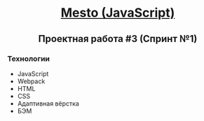 <h1 align="center"> <a href='https://bogdaryan.github.io/mesto-project/' target='_blank'>Mesto (JavaScript)</a> </h1>
<h2 align="center">Проектная работа #3 (Спринт №1)</h2>

<h3>Технологии</h3>
<ul >
	<li>JavaScript</li>
	<li>Webpack</li>
	<li>HTML</li>
	<li>CSS</li>
	<li>Адаптивная вёрстка</li>
	<li>БЭМ</li>
</ul>
